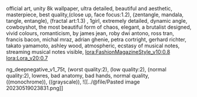 official art, unity 8k wallpaper, ultra detailed, beautiful and aesthetic, masterpiece, best quality,(close up, face focus:1.2), (zentangle, mandala, tangle, entangle), (fractal art:1.3) , 1girl, extremely detailed, dynamic angle, cowboyshot, the most beautiful form of chaos, elegant, a brutalist designed, vivid colours, romanticism, by james jean, roby dwi antono, ross tran, francis bacon, michal mraz, adrian ghenie, petra cortright, gerhard richter, takato yamamoto, ashley wood, atmospheric, ecstasy of musical notes, streaming musical notes visible, <lora:FashionMagazineStyle_v10:0.8> <lora:Lora_v20:0.7>

ng_deepnegative_v1_75t, (worst quality:2), (low quality:2), (normal quality:2), lowres, bad anatomy, bad hands, normal quality, ((monochrome)), ((grayscale)),
![[../@file/Pasted image 20230519023831.png]]